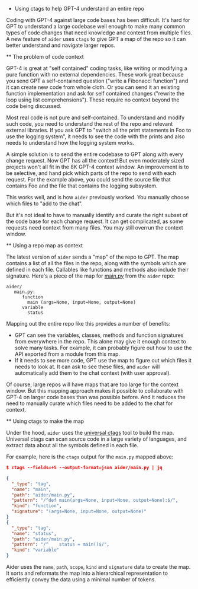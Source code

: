 
* Using ctags to help GPT-4 understand an entire repo

Coding with GPT-4 against large code bases has been difficult. It's hard for GPT to understand a large codebase well enough to make many common types of code changes that need knowledge and context from multiple files. A new feature of `aider` uses `ctags` to give GPT a map of the repo so it can better understand and navigate larger repos.

** The problem of code context

GPT-4 is great at "self contained" coding tasks, like writing or modifying a pure function with no external dependencies. These work great because you send GPT a self-contained question ("write a Fibonacci function") and it can create new code from whole cloth. Or you can send it an existing function implementation and ask for self contained changes ("rewrite the loop using list comprehensions"). These require no context beyond the code being discussed.

Most real code is not pure and self-contained. To understand and modify such code, you need to understand the rest of the repo and relevant external libraries. If you ask GPT to "switch all the print statements in Foo to use the logging system", it needs to see the code with the prints and also needs to understand how the logging system works.

A simple solution is to send the entire codebase to GPT along with every change request. Now GPT has all the context! But even moderately sized projects won't all fit in the 8K GPT-4 context window. An improvement is to be selective, and hand pick which parts of the repo to send with each request. For the example above, you could send the source file that contains Foo and the file that contains the logging subsystem.

This works well, and is how `aider` previously worked. You manually choose which files to "add to the chat".

But it's not ideal to have to manually identify and curate the right subset of the code base for each change request. It can get complicated, as some requests need context from many files. You may still overrun the context window.

** Using a repo map as context

The latest version of `aider` sends a "map" of the repo to GPT. The map contains a list of all the files in the repo, along with the symbols which are defined in each file. Callables like functions and methods also include their signature. Here's a piece of the map for [main.py](https://github.com/paul-gauthier/aider/blob/main/aider/main.py) from the `aider` repo:

```
aider/
   main.py:
      function
        main (args=None, input=None, output=None)
      variable
        status
```

Mapping out the entire repo like this provides a number of benefits:

  - GPT can see the variables, classes, methods and function signatures from everywhere in the repo. This alone may give it enough context to solve many tasks. For example, it can probably figure out how to use the API exported from a module from this map.
  - If it needs to see more code, GPT use the map to figure out which files it needs to look at. It can ask to see these files, and `aider` will automatically add them to the chat context (with user approval).

Of course, large repos will have maps that are too large for the context window. But this mapping approach makes it possible to collaborate with GPT-4 on larger code bases than was possible before. And it reduces the need to manually curate which files need to be added to the chat for context.

** Using ctags to make the map

Under the hood, `aider` uses the [universal ctags](https://github.com/universal-ctags/ctags) tool to build the map. Universal ctags can scan source code in a large variety of languages, and extract data about all the symbols defined in each file.

For example, here is the `ctags` output for the `main.py` mapped above:

```json
$ ctags --fields=+S --output-format=json aider/main.py | jq

{
  "_type": "tag",
  "name": "main",
  "path": "aider/main.py",
  "pattern": "/^def main(args=None, input=None, output=None):$/",
  "kind": "function",
  "signature": "(args=None, input=None, output=None)"
}
{
  "_type": "tag",
  "name": "status",
  "path": "aider/main.py",
  "pattern": "/^    status = main()$/",
  "kind": "variable"
}
```

Aider uses the `name`, `path`, `scope`, `kind` and `signature` data to create the map. It sorts and reformats the map into a hierarchical representation to efficiently convey the data using a minimal number of tokens.
